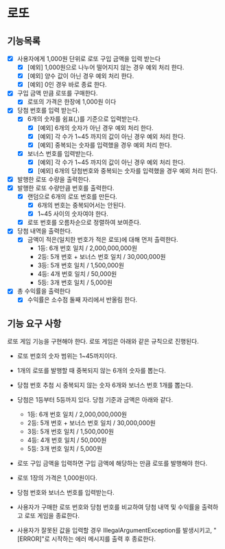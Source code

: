 # 로또

## 기능목록
- [x] 사용자에게 1,000원 단위로 로또 구입 금액을 입력 받는다
    - [x] [예외] 1,000원으로 나누어 떨어지지 않는 경우 예외 처리 한다.
    - [x] [예외] 양수 값이 아닌 경우 예외 처리 한다.
    - [x] [예외] 0인 경우 바로 종료 한다.
- [x] 구입 금액 만큼 로또를 구매한다.
    - [x] 로또의 가격은 한장에 1,000원 이다
- [x] 당첨 번호를 입력 받는다.
    - [x] 6개의 숫자를 쉼표(,)를 기준으로 입력받는다.
        - [x] [예외] 6개의 숫자가 아닌 경우 예외 처리 한다.
        - [x] [예외] 각 수가 1~45 까지의 값이 아닌 경우 예외 처리 한다.
        - [x] [예외] 중복되는 숫자를 입력했을 경우 예외 처리 한다.
    - [x] 보너스 번호를 입력받는다.
        - [x] [예외] 각 수가 1~45 까지의 값이 아닌 경우 예외 처리 한다.
        - [x] [예외] 6개의 당첨번호와 중복되는 숫자를 입력했을 경우 예외 처리 한다.
- [x] 발행한 로또 수량을 출력한다.
- [x] 발행한 로또 수량만큼 번호를 출력한다.
    - [x] 랜덤으로 6개의 로또 번호를 만든다.
        - [x] 6개의 번호는 중복되어서는 안된다.
        - [x] 1~45 사이의 숫자여야 한다.
    - [x] 로또 번호를 오름차순으로 정렬하여 보여준다.
- [x] 당첨 내역을 출력한다.
    - [x] 금액이 적은(일치한 번호가 적은 로또)에 대해 먼저 출력한다.
        - 1등: 6개 번호 일치 / 2,000,000,000원
        - 2등: 5개 번호 + 보너스 번호 일치 / 30,000,000원
        - 3등: 5개 번호 일치 / 1,500,000원
        - 4등: 4개 번호 일치 / 50,000원
        - 5등: 3개 번호 일치 / 5,000원
- [x] 총 수익률을 출력한다 
    - [x] 수익률은 소수점 둘째 자리에서 반올림 한다.

## 기능 요구 사항
로또 게임 기능을 구현해야 한다. 로또 게임은 아래와 같은 규칙으로 진행된다.

- 로또 번호의 숫자 범위는 1~45까지이다.
- 1개의 로또를 발행할 때 중복되지 않는 6개의 숫자를 뽑는다.
- 당첨 번호 추첨 시 중복되지 않는 숫자 6개와 보너스 번호 1개를 뽑는다.
- 당첨은 1등부터 5등까지 있다. 당첨 기준과 금액은 아래와 같다.
    - 1등: 6개 번호 일치 / 2,000,000,000원
    - 2등: 5개 번호 + 보너스 번호 일치 / 30,000,000원
    - 3등: 5개 번호 일치 / 1,500,000원
    - 4등: 4개 번호 일치 / 50,000원
    - 5등: 3개 번호 일치 / 5,000원


- 로또 구입 금액을 입력하면 구입 금액에 해당하는 만큼 로또를 발행해야 한다.
- 로또 1장의 가격은 1,000원이다.
- 당첨 번호와 보너스 번호를 입력받는다.
- 사용자가 구매한 로또 번호와 당첨 번호를 비교하여 당첨 내역 및 수익률을 출력하고 로또 게임을 종료한다.
- 사용자가 잘못된 값을 입력할 경우 IllegalArgumentException를 발생시키고, "[ERROR]"로 시작하는 에러 메시지를 출력 후 종료한다.

